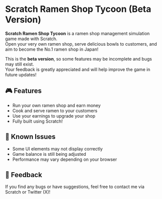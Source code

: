 # Scratch Ramen Shop Tycoon (Beta Version)

**Scratch Ramen Shop Tycoon** is a ramen shop management simulation game made with Scratch.  
Open your very own ramen shop, serve delicious bowls to customers, and aim to become the No.1 ramen shop in Japan!

This is the **beta version**, so some features may be incomplete and bugs may still exist.  
Your feedback is greatly appreciated and will help improve the game in future updates!

## 🎮 Features

- Run your own ramen shop and earn money
- Cook and serve ramen to your customers
- Use your earnings to upgrade your shop
- Fully built using Scratch!

## 🚧 Known Issues

- Some UI elements may not display correctly
- Game balance is still being adjusted
- Performance may vary depending on your browser

## 💬 Feedback

If you find any bugs or have suggestions, feel free to contact me via Scratch or Twitter (X)!
